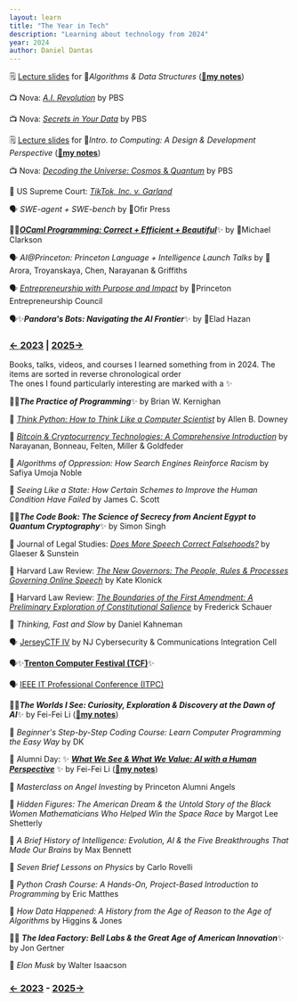 ```yaml
---
layout: learn
title: "The Year in Tech"
description: "Learning about technology from 2024"
year: 2024
author: Daniel Dantas
---
```


🗒️ [Lecture slides](https://www.cs.princeton.edu/courses/archive/spring25/cos226/) for 🐯*Algorithms & Data Structures* (**[🌆my notes](https://dantasfiles.com/2024/12/05/notes-on-princeton-cos-226.html)**) <!-- 3/2/2025 -->

📺 Nova: _[A.I. Revolution](https://www.pbs.org/wgbh/nova/video/ai-revolution/)_ by PBS <!-- 2/20/2025 --> 

📺 Nova: [*Secrets in Your Data*](https://www.pbs.org/wgbh/nova/video/secrets-in-your-data/) by PBS <!-- 2/16/2025 --> 

🗒️ [Lecture slides](https://www.cs.cornell.edu/courses/cs1110/2024fa/) for 🐻*Intro. to Computing: A Design & Development Perspective* (**[🌆my notes](https://dantasfiles.com/2024/12/06/notes-on-cornell-cs-1110.html)**) <!-- 2/4/2025 -->

📺 Nova: [*Decoding the Universe: Cosmos* & *Quantum*](https://www.pbs.org/wgbh/nova/series/decoding-the-universe/) by PBS <!-- 2/3/2025 -->

📄 US Supreme Court: _[TikTok, Inc. v. Garland](https://www.supremecourt.gov/opinions/24pdf/24-656_ca7d.pdf)_ <!-- 01/18/2025 -->

🗣️ _SWE-agent + SWE-bench_ by 🐯Ofir Press <!-- 6/27/2024 -->

📕✨[***OCaml Programming: Correct + Efficient + Beautiful***](https://cs3110.github.io/textbook/cover.html)✨ by 🐻Michael Clarkson <!-- 6/22/2024 -->

🗣️ *AI@Princeton: Princeton Language + Intelligence Launch Talks* by 🐯Arora, Troyanskaya, Chen, Narayanan & Griffiths <!-- 5/24/2024 -->

🗣️ *[Entrepreneurship with Purpose and Impact](https://entrepreneurs.princeton.edu/reunions-2024-tiger-entrepreneurs-conference-and-startup-competition)* by 🐯Princeton Entrepreneurship Council <!-- 5/24/2024 -->

🗣️✨***Pandora's Bots: Navigating the AI Frontier***✨ by 🐯Elad Hazan <!-- 5/24/2024 -->


### [← 2023](/2023/12/31/learn-2023) | [2025→](/2025/12/31/learn-2025)

Books, talks, videos, and courses I learned something from in 2024. The items are sorted in reverse chronological order\
The ones I found particularly interesting are marked with a ✨


📕✨***The Practice of Programming***✨ by Brian W. Kernighan

📕 [*Think Python: How to Think Like a Computer Scientist*](https://allendowney.github.io/ThinkPython/) by Allen B. Downey

📕 [*Bitcoin & Cryptocurrency Technologies: A Comprehensive Introduction*](https://bitcoinbook.cs.princeton.edu/) by Narayanan, Bonneau, Felten, Miller & Goldfeder

📕 *Algorithms of Oppression: How Search Engines Reinforce Racism* by Safiya Umoja Noble

📕 *Seeing Like a State: How Certain Schemes to Improve the Human Condition Have Failed* by James C. Scott

📕✨***The Code Book: The Science of Secrecy from Ancient Egypt to Quantum Cryptography***✨ by Simon Singh

📄 Journal of Legal Studies: *[Does More Speech Correct Falsehoods?](https://papers.ssrn.com/sol3/papers.cfm?abstract_id=2362931)* by Glaeser & Sunstein

📄 Harvard Law Review: _[The New Governors: The People, Rules & Processes Governing Online Speech](https://harvardlawreview.org/print/vol-131/the-new-governors-the-people-rules-and-processes-governing-online-speech/)_ by Kate Klonick

📄 Harvard Law Review: _[The Boundaries of the First Amendment: A Preliminary Exploration of Constitutional Salience](https://www.law.virginia.edu/scholarship/publication/frederick-schauer/889836)_ by Frederick Schauer

📕 *Thinking, Fast and Slow* by Daniel Kahneman

🗣️ [JerseyCTF IV](https://www.youtube.com/playlist?list=PLrcTWWy-esnD_HhRIpgMM5dIBiCDr9K4z) by NJ Cybersecurity & Communications Integration Cell 

🗣️✨[**Trenton Computer Festival (TCF)**](https://www.youtube.com/playlist?list=PLIJGKvnQWB-tZkMvvlHZsjcyEgOR2ZcTB)✨

🗣️ [IEEE IT Professional Conference (ITPC)](https://www.youtube.com/playlist?list=PLIJGKvnQWB-sXJKUdo3e9t-G_WpCNOlkP)

📕✨***The Worlds I See: Curiosity, Exploration & Discovery at the Dawn of AI***✨ by Fei-Fei Li (**[🌆my notes](https://dantasfiles.com/2023/11/07/notes-on-the-worlds-i-see.html)**)

📕 *Beginner's Step-by-Step Coding Course: Learn Computer Programming the Easy Way* by DK

🐯 Alumni Day: ✨ ***[What We See & What We Value: AI with a Human Perspective](https://vimeo.com/916397324)*** ✨ by Fei-Fei Li (**[🌆my notes](https://dantasfiles.com/2023/11/07/notes-on-the-worlds-i-see.html)**)

🐯 *Masterclass on Angel Investing* by Princeton Alumni Angels

📕 *Hidden Figures: The American Dream & the Untold Story of the Black Women Mathematicians Who Helped Win the Space Race* by Margot Lee Shetterly

📕 *A Brief History of Intelligence: Evolution, AI & the Five Breakthroughs That Made Our Brains* by Max Bennett

📕 *Seven Brief Lessons on Physics* by Carlo Rovelli

📕 _Python Crash Course: A Hands-On, Project-Based Introduction to Programming_ by Eric Matthes

📕 *How Data Happened: A History from the Age of Reason to the Age of Algorithms* by Higgins & Jones

📕✨ ***The Idea Factory: Bell Labs & the Great Age of American Innovation***✨ by Jon Gertner

📕 *Elon Musk* by Walter Isaacson

### [← 2023](/2023/12/31/learn-2023) - [2025→](/2025/12/31/learn-2025)
